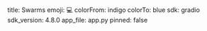 title: Swarms
emoji: 💻
colorFrom: indigo
colorTo: blue
sdk: gradio
sdk_version: 4.8.0
app_file: app.py
pinned: false

